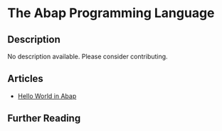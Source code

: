 # The Abap Programming Language

## Description

No description available. Please consider contributing.

## Articles

- [Hello World in Abap](https://sampleprograms.io/projects/hello-world/abap)

## Further Reading